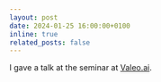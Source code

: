 ```yaml
---
layout: post
date: 2024-01-25 16:00:00+0100
inline: true
related_posts: false
---
```


I gave a talk at the seminar at [Valeo.ai](https://valeoai.github.io/).